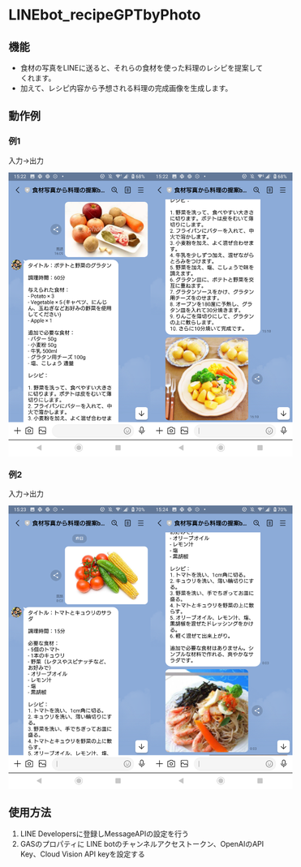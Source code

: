 # LINEbot_recipeGPTbyPhoto
## 機能
- 食材の写真をLINEに送ると、それらの食材を使った料理のレシピを提案してくれます。
- 加えて、レシピ内容から予想される料理の完成画像を生成します。


## 動作例
### 例1
入力→出力
<div style="display:flex;">
    <img src="./Screenshot_20230512-152211.png" width="280"/>
    <img src="./Screenshot_20230512-152223.png" width="280"/>
</div>

### 例2
入力→出力
<div style="display:flex;">
    <img src="./Screenshot_20230512-152357.png" width="280"/>
    <img src="./Screenshot_20230512-152406.png" width="280"/>
</div>

## 使用方法
1. LINE Developersに登録しMessageAPIの設定を行う
2. GASのプロパティに LINE botのチャンネルアクセストークン、OpenAIのAPI Key、Cloud Vision API keyを設定する
